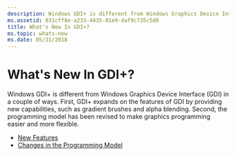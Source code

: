 ```yaml
---
description: Windows GDI+ is different from Windows Graphics Device Interface (GDI) in a couple of ways.
ms.assetid: 031cff8e-a233-4435-81e9-daf9c735c5d6
title: What's New In GDI+?
ms.topic: whats-new
ms.date: 05/31/2018
---
```


# What's New In GDI+?

Windows GDI+ is different from Windows Graphics Device Interface (GDI) in a couple of ways. First, GDI+ expands on the features of GDI by providing new capabilities, such as gradient brushes and alpha blending. Second, the programming model has been revised to make graphics programming easier and more flexible.

-   [New Features](-gdiplus-new-features-about.md)
-   [Changes in the Programming Model](-gdiplus-changes-in-the-programming-model-about.md)

 

 



